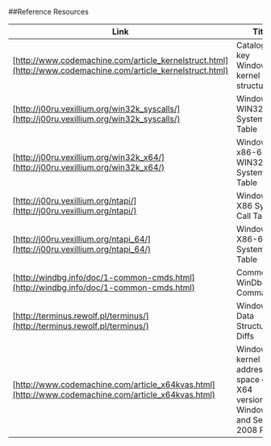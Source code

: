 ##Reference Resources

| Link                                                                                       					| Title                                              	|
|---------------------------------------------------------------------------------------------------------------|-------------------------------------------------------|
| [http://www.codemachine.com/article_kernelstruct.html](http://www.codemachine.com/article_kernelstruct.html) 	| Catalog of key Windows kernel data structures			|
| [http://j00ru.vexillium.org/win32k_syscalls/](http://j00ru.vexillium.org/win32k_syscalls/) 					| Windows WIN32K.SYS System Call Table					|
| [http://j00ru.vexillium.org/win32k_x64/](http://j00ru.vexillium.org/win32k_x64/)								| Windows x86-64 WIN32K.SYS System Call Table			|
| [http://j00ru.vexillium.org/ntapi/](http://j00ru.vexillium.org/ntapi/)					 					| Windows X86 System Call Table							|
| [http://j00ru.vexillium.org/ntapi_64/](http://j00ru.vexillium.org/ntapi_64/)									| Windows X86-64 System Call Table						|
| [http://windbg.info/doc/1-common-cmds.html](http://windbg.info/doc/1-common-cmds.html)						| Common WinDbg Commands								|
| [http://terminus.rewolf.pl/terminus/](http://terminus.rewolf.pl/terminus/)									| Windows Data Structure Diffs		|
| [http://www.codemachine.com/article_x64kvas.html](http://www.codemachine.com/article_x64kvas.html)			| Windows kernel virtual address space on X64 versions of Windows 7 and Server 2008 R2 |
